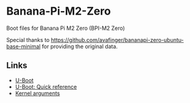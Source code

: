 # Banana-Pi-M2-Zero
Boot files for  Banana Pi M2 Zero (BPI-M2 Zero)


Special thanks to https://github.com/avafinger/bananapi-zero-ubuntu-base-minimal for providing the original data.

## Links

* [U-Boot](https://linux-sunxi.org/U-Boot)
* [U-Boot: Quick reference](https://mediawiki.compulab.com/index.php/U-Boot:_Quick_reference)
* [Kernel arguments](https://linux-sunxi.org/Kernel_arguments)
